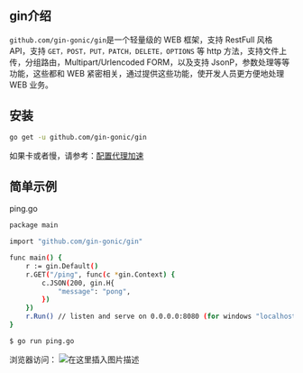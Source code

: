 ## gin介绍
`github.com/gin-gonic/gin`是一个轻量级的 WEB 框架，支持 RestFull 风格 API，支持 `GET，POST，PUT，PATCH，DELETE，OPTIONS` 等 http 方法，支持文件上传，分组路由，Multipart/Urlencoded FORM，以及支持 JsonP，参数处理等等功能，这些都和 WEB 紧密相关，通过提供这些功能，使开发人员更方便地处理 WEB 业务。
## 安装

```bash
go get -u github.com/gin-gonic/gin
```
如果卡或者慢，请参考：[配置代理加速](https://blog.csdn.net/xixihahalelehehe/article/details/105844145)

## 简单示例
ping.go  

```bash
package main

import "github.com/gin-gonic/gin"

func main() {
	r := gin.Default()
	r.GET("/ping", func(c *gin.Context) {
		c.JSON(200, gin.H{
			"message": "pong",
		})
	})
	r.Run() // listen and serve on 0.0.0.0:8080 (for windows "localhost:8080")
}
```

```bash
$ go run ping.go
```
浏览器访问：
![在这里插入图片描述](https://img-blog.csdnimg.cn/2020042917383850.png)

